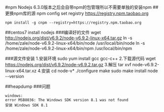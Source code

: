 #npm
Nodejs 6.3.0版本之后会自带npm的包管理所以不需要单独的安装npm
##更换npm库的源
	npm config set registry https://registry.npm.taobao.org

	npm install -g cnpm --registry=https://registry.npm.taobao.org

##centos7 install nodejs
###编译好的文件
	wget http://nodejs.org/dist/v6.9.2/node-v6.9.2-linux-x64.tar.gz
	ln -s /home/zale/node-v6.9.2-linux-x64/bin/node /usr/local/bin/node
	ln -s /home/zale/node-v6.9.2-linux-x64/bin/npm /usr/local/bin/npm

###源文件安装 
1.安装环境
	sudo yum install gcc gcc-c++
2.下载源代码
	wget https://nodejs.org/dist/v6.9.2/node-v6.9.2.tar.gz
3.解压
	tar xvf node-v6.9.2-linux-x64.tar.xz
4.安装
	cd node-v*
	./configure
	make
	sudo make install
	node --version

##heapdump
###问题

	windows:
	error MSB8036: The Windows SDK version 8.1 was not found
	安装 Windows SDK 8.1

